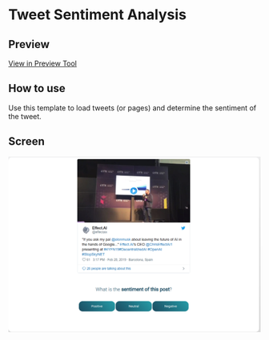 # Tweet Sentiment Analysis
## Preview
[View in Preview Tool](https://testnet.effect.network/preview?templateUrl=https://raw.githubusercontent.com/effectai/effect-force-templates/master/templates/TweetSentiment/template.html&placeholders={"tweet_id":20})

## How to use
Use this template to load tweets (or pages) and determine the sentiment of the tweet.

## Screen
![Tweet Sentiment Analysis Screenshot](screen.png)
